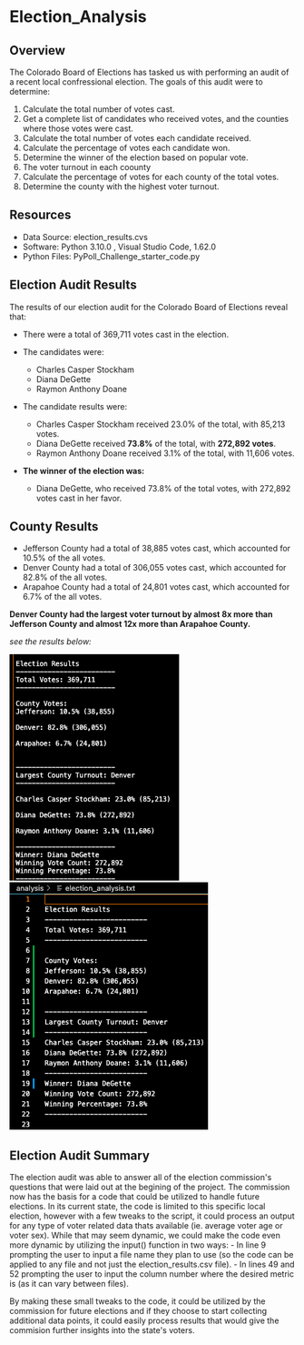 # Election_Analysis

## Overview
The Colorado Board of Elections has tasked us with performing an audit of a recent local confressional election. The goals of this audit were to determine:

1. Calculate the total number of votes cast.
2. Get a complete list of candidates who received votes, and the counties where those votes were cast.
3. Calculate the total number of votes each candidate received.
4. Calculate the percentage of votes each candidate won.
5. Determine the winner of the election based on popular vote.
6. The voter turnout in each coounty
7. Calculate the percentage of votes for each county of the total votes. 
8. Determine the county with the highest voter turnout. 

## Resources
- Data Source: election_results.cvs
- Software: Python 3.10.0 , Visual Studio Code, 1.62.0
- Python Files: PyPoll_Challenge_starter_code.py

## Election Audit Results
The results of our election audit for the Colorado Board of Elections reveal that:

- There were a total of 369,711 votes cast in the election.

- The candidates were:
  - Charles Casper Stockham
  - Diana DeGette
  - Raymon Anthony Doane

- The candidate results were:
  - Charles Casper Stockham received 23.0% of the total, with 85,213 votes.
  - Diana DeGette received **73.8%** of the total, with **272,892 votes**.
  - Raymon Anthony Doane received 3.1% of the total, with 11,606 votes.

- **The winner of the election was:**
  - Diana DeGette, who received 73.8% of the total votes, with 272,892 votes cast in her favor.

## County Results
- Jefferson County had a total of 38,885 votes cast, which accounted for 10.5% of the all votes.
- Denver County had a total of 306,055 votes cast, which accounted for 82.8% of the all votes. 
- Arapahoe County had a total of 24,801 votes cast, which accounted for 6.7% of the all votes. 

**Denver County had the largest voter turnout by almost 8x more than Jefferson County and almost 12x more than Arapahoe County.**

*see the results below:*

![election_results_terminal_Screenshot](https://github.com/Jflux05/Election_Analysis/blob/7304598d4763bec3c824ef5e8db81b120a4c78aa/Resources/election%20result%20screenshot%20terminal.png)
![election_results .txtfile screenshot](https://github.com/Jflux05/Election_Analysis/blob/7304598d4763bec3c824ef5e8db81b120a4c78aa/Resources/election_analysis.txtscreenshot.png)

## Election Audit Summary
The election audit was able to answer all of the election commission's questions that were laid out at the begining of the project. The commission now has the basis for a code that could be utilized to handle future elections. In its current state, the code is limited to this specific local election, however with a few tweaks to the script, it could process an output for any type of voter related data thats available (ie. average voter age or voter sex). While that may seem dynamic, we could make the code even more dynamic by utilizing the input() function in two ways:
      - In line 9 prompting the user to input a file name they plan to use (so the code can be applied to any file and not just the election_results.csv file).
      - In lines 49 and 52 prompting the user to input the column number where the desired metric is (as it can vary between files).
      
By making these small tweaks to the code, it could be utilized by the commission for future elections and if they choose to start collecting additional data points, it could easily process results that would give the commision further insights into the state's voters. 

